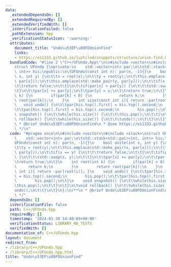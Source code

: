 ```yaml
---
data:
  _extendedDependsOn: []
  _extendedRequiredBy: []
  _extendedVerifiedWith: []
  _isVerificationFailed: false
  _pathExtension: hpp
  _verificationStatusIcon: ':warning:'
  attributes:
    document_title: "Undo\u53EF\u80FDUnionFind"
    links:
    - https://ei1333.github.io/luzhiled/snippets/structure/union-find.html
  bundledCode: "#line 2 \"C++/UFUndo.hpp\"\n\n#include <vector>\n#include <stack>\n\
    struct UFUndo {\nprivate:\n    std::vector<int> par;\n\tstd::stack<std::pair<int,\
    \ int>> his;\npublic:\n\tUFUndo(const int n): par(n, -1){}\n    bool unite(int\
    \ x, int y) {\n\t\tx = root(x);\n\t\ty = root(y);\n\t\this.emplace(std::make_pair(x,\
    \ par[x]));\n\t\this.emplace(std::make_pair(y, par[y]));\n\t\tif(x == y) {\n\t\
    \t\treturn false;\n\t\t}\n\t\tif(par[x] > par[y]) {\n\t\t\tstd::swap(x, y);\n\t\
    \t}\n\t\tpar[x] += par[y];\n\t\tpar[y] = x;\n\t\treturn true;\n\t}\n    int root(int\
    \ k) {\n        if(par[k] < 0) {\n            return k;\n        }\n        return\
    \ root(par[k]);\n    }\n    int size(const int i){ return -par[root(i)]; }\n \
    \   void undo() {\n\t\tpar[his.top().first] = his.top().second;\n        his.pop();\n\
    \t\tpar[his.top().first] = his.top().second;\n        his.pop();\n\t}\n    void\
    \ snapshot() {\n\t\twhile(his.size()) {\n\t\t\this.pop();\n\t\t}\n\t}\n\tvoid\
    \ rollback() {\n\t\twhile(his.size()) {\n\t\t\tundo();\n\t\t}\n\t}\n};\n/**\n\
    \ * @brief Undo\u53EF\u80FDUnionFind\n * @see https://ei1333.github.io/luzhiled/snippets/structure/union-find.html\n\
    \ */\n"
  code: "#pragma once\n\n#include <vector>\n#include <stack>\nstruct UFUndo {\nprivate:\n\
    \    std::vector<int> par;\n\tstd::stack<std::pair<int, int>> his;\npublic:\n\t\
    UFUndo(const int n): par(n, -1){}\n    bool unite(int x, int y) {\n\t\tx = root(x);\n\
    \t\ty = root(y);\n\t\this.emplace(std::make_pair(x, par[x]));\n\t\this.emplace(std::make_pair(y,\
    \ par[y]));\n\t\tif(x == y) {\n\t\t\treturn false;\n\t\t}\n\t\tif(par[x] > par[y])\
    \ {\n\t\t\tstd::swap(x, y);\n\t\t}\n\t\tpar[x] += par[y];\n\t\tpar[y] = x;\n\t\
    \treturn true;\n\t}\n    int root(int k) {\n        if(par[k] < 0) {\n       \
    \     return k;\n        }\n        return root(par[k]);\n    }\n    int size(const\
    \ int i){ return -par[root(i)]; }\n    void undo() {\n\t\tpar[his.top().first]\
    \ = his.top().second;\n        his.pop();\n\t\tpar[his.top().first] = his.top().second;\n\
    \        his.pop();\n\t}\n    void snapshot() {\n\t\twhile(his.size()) {\n\t\t\
    \this.pop();\n\t\t}\n\t}\n\tvoid rollback() {\n\t\twhile(his.size()) {\n\t\t\t\
    undo();\n\t\t}\n\t}\n};\n/**\n * @brief Undo\u53EF\u80FDUnionFind\n * @see https://ei1333.github.io/luzhiled/snippets/structure/union-find.html\n\
    \ */"
  dependsOn: []
  isVerificationFile: false
  path: C++/UFUndo.hpp
  requiredBy: []
  timestamp: '2024-01-30 14:40:09+09:00'
  verificationStatus: LIBRARY_NO_TESTS
  verifiedWith: []
documentation_of: C++/UFUndo.hpp
layout: document
redirect_from:
- /library/C++/UFUndo.hpp
- /library/C++/UFUndo.hpp.html
title: "Undo\u53EF\u80FDUnionFind"
---
```

